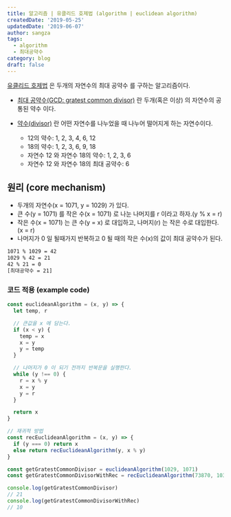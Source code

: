 ```yaml
---
title: 알고리즘 | 유클리드 호제법 (algorithm | euclidean algorithm)
createdDate: '2019-05-25'
updatedDate: '2019-06-07'
author: sangza
tags:
  - algorithm
  - 최대공약수
category: blog
draft: false
---
```


[유클리드 호제법](https://ko.wikipedia.org/wiki/유클리드_호제법) 은 두개의 자연수의
최대 공약수 를 구하는 알고리즘이다.

- [최대 공약수(GCD: gratest common divisor)](https://ko.wikipedia.org/wiki/최대공약수) 란 두개(혹은 이상) 의 자연수의
  공통된 약수 이다.
- [약수(divisor)](https://ko.wikipedia.org/wiki/약수) 란 어떤 자연수를 나누었을 때
  나누어 떨어지게 하는 자연수이다.

  - 12의 약수: 1, 2, 3, 4, 6, 12
  - 18의 약수: 1, 2, 3, 6, 9, 18
  - 자연수 12 와 자연수 18의 약수: 1, 2, 3, 6
  - 자연수 12 와 자연수 18의 최대 공약수: 6

## 원리 (core mechanism)

- 두개의 자연수(x = 1071, y = 1029) 가 있다.
- 큰 수(y = 1071) 를 작은 수(x = 1071) 로 나눈 나머지를 r 이라고 하자.(y % x = r)
- 작은 수(x = 1071) 는 큰 수(y = x) 로 대입하고, 나머지(r) 는 작은 수로 대입한다.(x = r)
- 나머지가 0 일 될때가지 반복하고 0 될 때의 작은 수(x)의 값이 최대 공약수가 된다.

```bash
1071 % 1029 = 42
1029 % 42 = 21
42 % 21 = 0
[최대공약수 = 21]
```

### 코드 적용 (example code)

```javascript
const euclideanAlgorithm = (x, y) => {
  let temp, r

  // 큰값을 x 에 담는다.
  if (x < y) {
    temp = x
    x = y
    y = temp
  }

  // 나머지가 0 이 되기 전까지 반복문을 실행한다.
  while (y !== 0) {
    r = x % y
    x = y
    y = r
  }

  return x
}

// 재귀적 방법
const recEuclideanAlgorithm = (x, y) => {
  if (y === 0) return x
  else return recEuclideanAlgorithm(y, x % y)
}

const getGratestCommonDivisor = euclideanAlgorithm(1029, 1071)
const getGratestCommonDivisorWithRec = recEuclideanAlgorithm(73870, 10383800)

console.log(getGratestCommonDivisor)
// 21
console.log(getGratestCommonDivisorWithRec)
// 10
```
